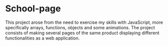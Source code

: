 # School-page
This project arose from the need to exercise my skills with JavaScript, more specifically arrays, functions, objects and some animations.
The project consists of making several pages of the same product displaying different functionalities as a web application.

